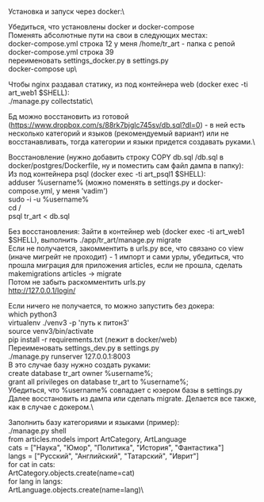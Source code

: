 Установка и запуск через docker:\

Убедиться, что установлены docker и docker-compose\
Поменять абсолютные пути на свои в следующих местах:\
docker-compose.yml строка 12 у меня /home/tr_art - папка с репой \
docker-compose.yml строка 39\
переименовать settings_docker.py в settings.py\
docker-compose up\

Чтобы nginx раздавал статику, из под контейнера web (docker exec -ti art_web1 $SHELL):\
./manage.py collectstatic\

Бд можно восстановить из готовой (https://www.dropbox.com/s/88rk7bjglc745sv/db.sql?dl=0) - в ней есть несколько категорий и языков (рекомендуемый вариант) или не восстанавливать, тогда категории и языки придется создавать руками.\

Восстановление (нужно добавить строку COPY db.sql /db.sql в docker/postgres/Dockerfile, ну и поместить сам файл дампа в папку):\
Из под контейнера psql (docker exec -ti art_psql1 $SHELL):\
adduser %username% (можно поменять в settings.py и docker-compose.yml, у меня 'vadim') \
sudo -i -u %username%\
cd / \
psql tr_art < db.sql

Без восстановления:
Зайти в контейнер web (docker exec -ti art_web1 $SHELL), выполнить ./app/tr_art/manage.py migrate\
Если не получается, закомментить в urls.py все, что связано со view (иначе мигрейт не проходит) - 1 импорт и сами урлы, убедиться, что прошла миграция для приложения articles, если не прошла, сделать makemigrations articles -> migrate\
Потом не забыть раскомментить urls.py\
http://127.0.0.1/login/

Если ничего не получается, то можно запустить без докера:\
which python3\
virtualenv ./venv3 -p 'путь к питон3'\
source venv3/bin/activate\
pip install -r requirements.txt (лежит в docker/web)\
Переименовать settings_dev.py в settings.py\
./manage.py runserver 127.0.0.1:8003\
В это случае базу нужно создать руками:\
create database tr_art owner %username%;\
grant all privileges on database tr_art to %username%;\
Убедиться, что %username% совпадает с юзером базы в settings.py
Далее восстановить из дампа или сделать migrate. Делается все также, как в случае с докером.\

Заполнить базу категориями и языками (пример):\
./manage.py shell\
from articles.models import ArtCategory, ArtLanguage\
cats = ["Наука", "Юмор", "Политика", "История", "Фантастика"]\
langs = ["Русский", "Английский", "Татарский", "Иврит"]\
for cat in cats:\
    ArtCategory.objects.create(name=cat)\
for lang in langs:\
    ArtLanguage.objects.create(name=lang)\

